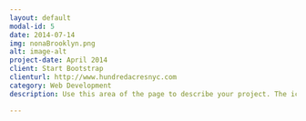 ```yaml
---
layout: default
modal-id: 5
date: 2014-07-14
img: nonaBrooklyn.png
alt: image-alt
project-date: April 2014
client: Start Bootstrap
clienturl: http://www.hundredacresnyc.com
category: Web Development
description: Use this area of the page to describe your project. The icon above is part of a free icon set by <a href="https://sellfy.com/p/8Q9P/jV3VZ/">Flat Icons</a>. On their website, you can download their free set with 16 icons, or you can purchase the entire set with 146 icons for only $12!

---
```

